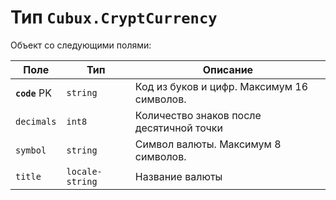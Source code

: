 Тип `Cubux.CryptCurrency`
=========================

Объект со следующими полями:

Поле          | Тип             | Описание
------------- | --------------- | --------
**`code`** PK | `string`        | Код из буков и цифр. Максимум 16 символов.
`decimals`    | `int8`          | Количество знаков после десятичной точки
`symbol`      | `string`        | Символ валюты. Максимум 8 символов.
`title`       | `locale-string` | Название валюты
